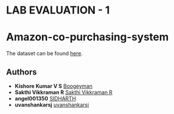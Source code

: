 # LAB EVALUATION - 1
# Amazon-co-purchasing-system


The dataset can be found 
[here](https://snap.stanford.edu/data/amazon0302.html).


## Authors

  - **Kishore Kumar V S**
    [Boogeyman](https://github.com/KiShOrE091202)
  - **Sakthi Vikkraman R**
    [Sakthi Vikkraman R](https://github.com/Sakthi-Vikkraman)
  - **angel001350**
    [SIDHARTH](https://github.com/angel001350)
  - **uvanshankarsj**
    [uvanshankarsj](https://github.com/uvanshankarsj)
